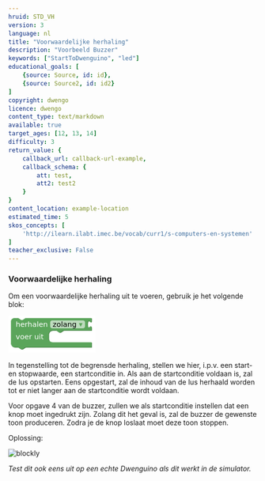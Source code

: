 ```yaml
---
hruid: STD_VH
version: 3
language: nl
title: "Voorwaardelijke herhaling"
description: "Voorbeeld Buzzer"
keywords: ["StartToDwenguino", "led"]
educational_goals: [
    {source: Source, id: id}, 
    {source: Source2, id: id2}
]
copyright: dwengo
licence: dwengo
content_type: text/markdown
available: true
target_ages: [12, 13, 14]
difficulty: 3
return_value: {
    callback_url: callback-url-example,
    callback_schema: {
        att: test,
        att2: test2
    }
}
content_location: example-location
estimated_time: 5
skos_concepts: [
    'http://ilearn.ilabt.imec.be/vocab/curr1/s-computers-en-systemen'
]
teacher_exclusive: False
---
```

### Voorwaardelijke herhaling
Om een voorwaardelijke herhaling uit te voeren, gebruik je het volgende blok:  

![](embed/vh.png "Voorwaardelijke herhaling")  

In tegenstelling tot de begrensde herhaling, stellen we hier, i.p.v. een start- en stopwaarde, een startconditie in. Als aan de startconditie voldaan is, zal de lus opstarten. Eens opgestart, zal de inhoud van de lus herhaald worden tot er niet langer aan de startconditie wordt voldaan.

Voor opgave 4 van de buzzer, zullen we als startconditie instellen dat een knop moet ingedrukt zijn. Zolang dit het geval is, zal de buzzer de gewenste toon produceren. Zodra je de knop loslaat moet deze toon stoppen.

Oplossing:

![blockly](@learning-object/STD_Buzzer4/nl/3)  

*Test dit ook eens uit op een echte Dwenguino als dit werkt in de simulator.*